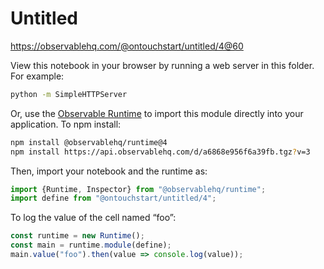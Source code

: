 # Untitled

https://observablehq.com/@ontouchstart/untitled/4@60

View this notebook in your browser by running a web server in this folder. For
example:

~~~sh
python -m SimpleHTTPServer
~~~

Or, use the [Observable Runtime](https://github.com/observablehq/runtime) to
import this module directly into your application. To npm install:

~~~sh
npm install @observablehq/runtime@4
npm install https://api.observablehq.com/d/a6868e956f6a39fb.tgz?v=3
~~~

Then, import your notebook and the runtime as:

~~~js
import {Runtime, Inspector} from "@observablehq/runtime";
import define from "@ontouchstart/untitled/4";
~~~

To log the value of the cell named “foo”:

~~~js
const runtime = new Runtime();
const main = runtime.module(define);
main.value("foo").then(value => console.log(value));
~~~
